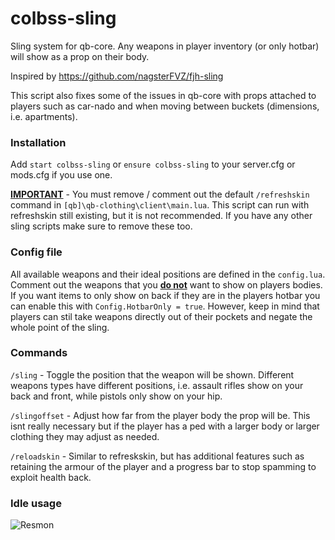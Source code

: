 # colbss-sling

Sling system for qb-core. Any weapons in player inventory (or only hotbar) will show as a prop on their body.

Inspired by https://github.com/nagsterFVZ/fjh-sling

This script also fixes some of the issues in qb-core with props attached to players such as car-nado and when moving between buckets (dimensions, i.e. apartments).

### Installation

Add ``start colbss-sling`` or ``ensure colbss-sling`` to your server.cfg or mods.cfg if you use one.

<u>**IMPORTANT**</u> - You must remove / comment out the default `/refreshskin` command in `[qb]\qb-clothing\client\main.lua`. This script can run with refreshskin still existing, but it is not recommended. If you have any other sling scripts make sure to remove these too.


### Config file
All available weapons and their ideal positions are defined in the `config.lua`. Comment out the weapons that you <u>**do not**</u> want to show on players bodies. If you want items to only show on back if they are in the players hotbar you can enable this with `Config.HotbarOnly = true`. However, keep in mind that players can stil take weapons directly out of their pockets and negate the whole point of the sling.

### Commands
`/sling` - Toggle the position that the weapon will be shown. Different weapons types have different positions, i.e. assault rifles show on your back and front, while pistols only show on your hip.

`/slingoffset` - Adjust how far from the player body the prop will be. This isnt really necessary but if the player has a ped with a larger body or larger clothing they may adjust as needed.

`/reloadskin` - Similar to refreskskin, but has additional features such as retaining the armour of the player and a progress bar to stop spamming to exploit health back. 

### Idle usage
![Resmon](https://i.imgur.com/DtMgxED.png)

